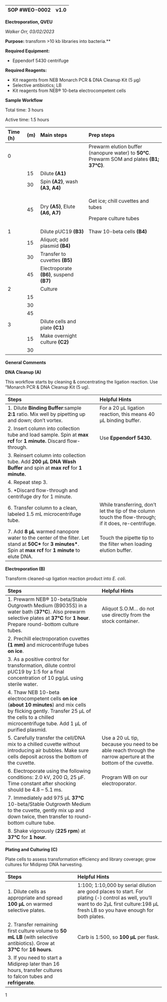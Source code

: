 ﻿|SOP #WEO-0002                      |v1.0|
| :- | -: |

**Electroporation, QVEU**

*Walker Orr, 03/02/2023*

**Purpose:** transform >10 kb libraries into bacteria.** 

**Required Equipment:**

- Eppendorf 5430 centrifuge

**Required Reagents:**

- Kit reagents from NEB Monarch PCR & DNA Cleanup Kit (5 µg)
- Selective antibiotics; LB
- Kit reagents from NEB® 10-beta electrocompetent cells
 

**Sample Workflow**

Total time: 3 hours

Active time: 1.5 hours

|**Time (h)**|**(m)**|**Main steps**|**Prep steps**|
| :- | :- | :- | :- |
|0|||Prewarm elution buffer (nanopure water) to **50°C**. Prewarm SOM and plates **(B1; 37°C)**. |
||15|Dilute **(A1)**||
||30|Spin **(A2)**, wash **(A3, A4)**||
||45|Dry **(A5)**, Elute **(A6, A7)**|<p>Get ice; chill cuvettes and tubes</p><p>Prepare culture tubes</p>|
|1||Dilute pUC19 **(B3)**|Thaw 10-beta cells **(B4)**|
||15|Aliquot; add plasmid **(B4)**||
||30|Transfer to cuvettes **(B5)**||
||45|Electroporate **(B6)**, suspend **(B7)**||
|2||Culture||
||15|||
||30|||
||45|||
|3||Dilute cells and plate **(C1)**||
||15|Make overnight culture **(C2)**||
||30|||

**General Comments**






**DNA Cleanup (A)**

This workflow starts by cleaning & concentrating the ligation reaction. Use “Monarch PCR & DNA Cleanup Kit (5 ug).

|**Steps**||**Helpful Hints**|
| :- | :- | :- |
|1. Dilute **Binding Buffer**:sample **2:1** ratio. Mix well by pipetting up and down; don’t vortex.||For a 20 µL ligation reaction, this means 40 µL binding buffer.|
|2. Insert column into collection tube and load sample. Spin at **max rcf** for **1 minute.** Discard flow-through.||Use **Eppendorf 5430.**|
|3. Reinsert column into collection tube. Add **200 µL** **DNA Wash Buffer** and spin at **max rcf** for **1 minute.**|||
|4. Repeat step 3.|||
|5. \*Discard flow-through and centrifuge dry for 1 minute.|||
|6. Transfer column to a clean, labeled 1.5 mL microcentrifuge tube.||While transferring, don’t let the tip of the column touch the flow-through; if it does, re-centrifuge.|
|7. Add **8 µL** warmed nanopore water to the center of the filter. Let stand at **50C\*** for **3 minutes\***. Spin at **max rcf** for **1 minute** to elute DNA.||Touch the pipette tip to the filter when loading elution buffer.|



**Electroporation (B)**

Transform cleaned-up ligation reaction product into *E. coli*.

|**Steps**||**Helpful Hints**|
| :- | :- | :- |
|1. Prewarm NEB® 10-beta/Stable Outgrowth Medium (B9035S) in a water bath (**37°C**). Also prewarm selective plates at **37°C** for **1 hour**. Prepare round-bottom culture tubes.||Aliquot S.O.M… do not use directly from the stock container.|
|2. Prechill electroporation cuvettes **(1 mm)** and microcentrifuge tubes **on ice**.|||
|3. As a positive control for transformation, dilute control pUC19 by 1:5 for a final concentration of 10 pg/µL using sterile water. |||
|4. Thaw NEB 10-beta electrocompetent cells **on ice** (**about 10 minutes**) and mix cells by flicking gently. Transfer 25 µL of the cells to a chilled microcentrifuge tube. Add 1 µL of purified plasmid.|||
|5. Carefully transfer the cell/DNA mix to a chilled cuvette without introducing air bubbles. Make sure cells deposit across the bottom of the cuvette.||Use a 20 uL tip, because you need to be able reach through the narrow aperture at the bottom of the cuvette.|
|6. Electroporate using the following conditions: 2.0 kV, 200 Ω, 25 µF. Time constant after shocking should be 4.8 – 5.1 ms.||Program WB on our electroporator.|
|7. Immediately add 975 µL **37°C** 10-beta/Stable Outgrowth Medium to the cuvette, gently mix up and down twice, then transfer to round-bottom culture tube.|||
|8. Shake vigorously (**225 rpm**) at **37°C** for **1 hour**. |||



**Plating and Culturing (C)**

Plate cells to assess transformation efficiency and library coverage; grow cultures for Midiprep DNA harvesting.

|**Steps**||**Helpful Hints**|
| :- | :- | :- |
|1. Dilute cells as appropriate and spread **100 µL** on warmed selective plates.||1:100; 1:10,000 by serial dilution are good places to start. For plating (-) control as well, you’ll want to do 2µL first culture:198 µL fresh LB so you have enough for both plates.|
|2. Transfer remaining first culture volume to **50 mL** **LB** (with selective antibiotics). Grow at **37°C** for **16 hours**.||Carb is 1:500, so **100 µL** per flask.|
|3. If you need to start a Midiprep later than 16 hours, transfer cultures to falcon tubes and **refrigerate**.|||


1


